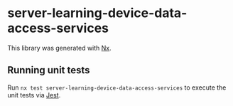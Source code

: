 # server-learning-device-data-access-services

This library was generated with [Nx](https://nx.dev).

## Running unit tests

Run `nx test server-learning-device-data-access-services` to execute the unit tests via [Jest](https://jestjs.io).
